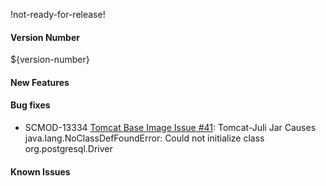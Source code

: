 !not-ready-for-release!

#### Version Number
${version-number}

#### New Features

#### Bug fixes
 - SCMOD-13334 [Tomcat Base Image Issue #41](https://github.com/CAFapi/opensuse-tomcat-image/issues/41): Tomcat-Juli Jar Causes java.lang.NoClassDefFoundError: Could not initialize class org.postgresql.Driver

#### Known Issues
